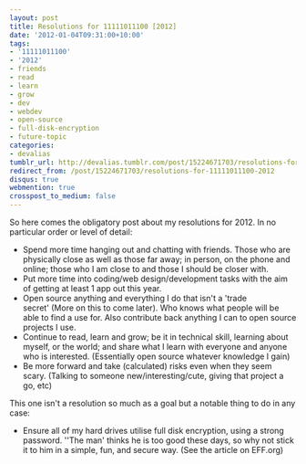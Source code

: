 ```yaml
---
layout: post
title: Resolutions for 11111011100 [2012]
date: '2012-01-04T09:31:00+10:00'
tags:
- '11111011100'
- '2012'
- friends
- read
- learn
- grow
- dev
- webdev
- open-source
- full-disk-encryption
- future-topic
categories:
- devalias
tumblr_url: http://devalias.tumblr.com/post/15224671703/resolutions-for-11111011100-2012
redirect_from: /post/15224671703/resolutions-for-11111011100-2012
disqus: true
webmention: true
crosspost_to_medium: false
---
```

 
So here comes the obligatory post about my resolutions for 2012. In no particular order or level of detail:

* Spend more time hanging out and chatting with friends. Those who are physically close as well as those far away; in person, on the phone and online; those who I am close to and those I should be closer with.
* Put more time into coding/web design/development tasks with the aim of getting at least 1 app out this year.
* Open source anything and everything I do that isn't a 'trade secret' (More on this to come later). Who knows what people will be able to find a use for. Also contribute back anything I can to open source projects I use.
* Continue to read, learn and grow; be it in technical skill, learning about myself, or the world; and share what I learn with everyone and anyone who is interested. (Essentially open source whatever knowledge I gain)
* Be more forward and take (calculated) risks even when they seem scary. (Talking to someone new/interesting/cute, giving that project a go, etc)

This one isn't a resolution so much as a goal but a notable thing to do in any case:

* Ensure all of my hard drives utilise full disk encryption, using a strong password. ''The man' thinks he is too good these days, so why not stick it to him in a simple, fun, and secure way. (See the article on EFF.org)
